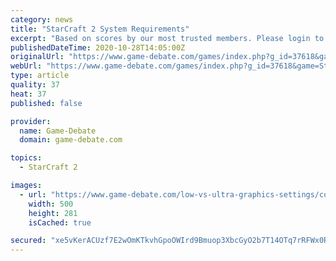```yaml
---
category: news
title: "StarCraft 2 System Requirements"
excerpt: "Based on scores by our most trusted members. Please login to add your score for StarCraft 2 Graphics played on the pc. Lifespan Lifespan score reflects how much gameplay this pc game has in it. This is an average score out of 10 left by our most trusted ..."
publishedDateTime: 2020-10-28T14:05:00Z
originalUrl: "https://www.game-debate.com/games/index.php?g_id=37618&game=StarCraft 2"
webUrl: "https://www.game-debate.com/games/index.php?g_id=37618&game=StarCraft 2"
type: article
quality: 37
heat: 37
published: false

provider:
  name: Game-Debate
  domain: game-debate.com

topics:
  - StarCraft 2

images:
  - url: "https://www.game-debate.com/low-vs-ultra-graphics-settings/comparison-icon.jpg"
    width: 500
    height: 281
    isCached: true

secured: "xe5vKerACUzf7E2wOmKTkvhGpoOWIrd9Bmuop3XbcGyO2b7T14OTq7rRFWx0RFJKd0r4x3pxEKbWfp+2GkJIvDQ6Yl5onPzO7yNNfh5W4rnqLeMXr/hu3itHgXv5FVl+CCTU3A/sZiNPZai0q3yOqHNMeWYmVwvKNAfb3QOncPJ4wEwOXyQsVNOuTJjM/BBodkd1KMwhBmgcoOYlMLu1H1WnVLz3V4ErdeO7oaHuRXNq9JOsiXtd7m4JUZpWLEaTIwfV9QzWMnJppnKc6QY4ASJOnNYUvK5e3zyVXOO/QgCZvxexWKPUAZ/vAMQ51Q3rWA6+SDGwEtYe0ANtnB3So322Y2qjQtHpsApsZirny4E=;kkvhh3KxKLe9yk50ek98nQ=="
---
```


